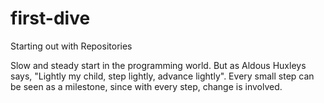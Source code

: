 # first-dive
Starting out with Repositories

Slow and steady start in the programming world. But as Aldous Huxleys says, "Lightly my child, step lightly, advance lightly". Every small step can be seen as a milestone, since with every step, change is involved. 
